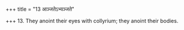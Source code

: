 +++
title = "13 आञ्जतेऽभ्यञ्जते"

+++
13. They anoint their eyes with collyrium; they anoint their bodies.

